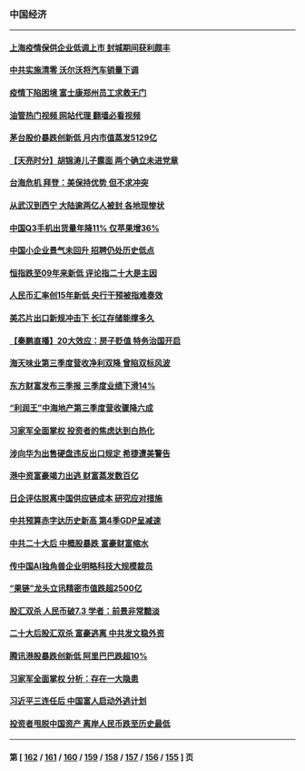 ### 中国经济
---
#### [上海疫情保供企业低调上市 封城期间获利颇丰](../../pages/ncid283/n13854232.md?10280445) 
#### [中共实施清零 沃尔沃将汽车销量下调](../../pages/ncid283/n13854166.md?10280445) 
#### [疫情下陷困境 富士康郑州员工求救无门](../../pages/ncid283/n13854156.md?10280445) 
#### [油管热门视频 网站代理 翻墙必看视频](http://132.145.103.77:81/youtube.html?10280445)
#### [茅台股价暴跌创新低 月内市值蒸发5129亿](../../pages/ncid283/n13854164.md?10280445) 
#### [【天亮时分】胡锦涛儿子露面 两个确立未进党章](../../pages/ncid283/n13854056.md?10280445) 
#### [台海危机 拜登：美保持优势 但不求冲突](../../pages/ncid283/n13854087.md?10280445) 
#### [从武汉到西宁 大陆逾两亿人被封 各地现惨状](../../pages/ncid283/n13853937.md?10280445) 
#### [中国Q3手机出货量年降11% 仅苹果增36%](../../pages/ncid283/n13853847.md?10280445) 
#### [中国小企业景气未回升 招聘仍处历史低点](../../pages/ncid283/n13853802.md?10280445) 
#### [恒指跌至09年来新低 评论指二十大是主因](../../pages/ncid283/n13853778.md?10280445) 
#### [人民币汇率创15年新低 央行干预被指难奏效](../../pages/ncid283/n13853747.md?10280445) 
#### [美芯片出口新规冲击下 长江存储能撑多久](../../pages/ncid283/n13853534.md?10280445) 
#### [【秦鹏直播】20大效应：房子贬值 特务治国开启](../../pages/ncid283/n13853290.md?10280445) 
#### [海天味业第三季度营收净利双降 曾陷双标风波](../../pages/ncid283/n13853505.md?10280445) 
#### [东方财富发布三季报 三季度业绩下滑14%](../../pages/ncid283/n13853482.md?10280445) 
#### [“利润王”中海地产第三季度营收骤降六成](../../pages/ncid283/n13853462.md?10280445) 
#### [习家军全面掌权 投资者的焦虑达到白热化](../../pages/ncid283/n13853461.md?10280445) 
#### [涉向华为出售硬盘违反出口规定 希捷遭美警告](../../pages/ncid283/n13853447.md?10280445) 
#### [港中资富豪竭力出逃 财富蒸发数百亿](../../pages/ncid283/n13852973.md?10280445) 
#### [日企评估脱离中国供应链成本 研究应对措施](../../pages/ncid283/n13852972.md?10280445) 
#### [中共预算赤字达历史新高 第4季GDP呈减速](../../pages/ncid283/n13853163.md?10280445) 
#### [中共二十大后 中概股暴跌 富豪财富缩水](../../pages/ncid283/n13852737.md?10280445) 
#### [传中国AI独角兽企业明略科技大规模裁员](../../pages/ncid283/n13852723.md?10280445) 
#### [“果链”龙头立讯精密市值跌超2500亿](../../pages/ncid283/n13852699.md?10280445) 
#### [股汇双杀 人民币破7.3 学者：前景非常黯淡](../../pages/ncid283/n13852668.md?10280445) 
#### [二十大后股汇双杀 富豪逃离 中共发文稳外资](../../pages/ncid283/n13852474.md?10280445) 
#### [腾讯港股暴跌创新低 阿里巴巴跌超10%](../../pages/ncid283/n13852635.md?10280445) 
#### [习家军全面掌权 分析：存在一大隐患](../../pages/ncid283/n13852543.md?10280445) 
#### [习近平三连任后 中国富人启动外逃计划](../../pages/ncid283/n13852407.md?10280445) 
#### [投资者甩脱中国资产 离岸人民币跌至历史最低](../../pages/ncid283/n13852379.md?10280445) 

---
#### 第 [ [162](./162.md?10280445) / [161](./161.md?10280445) / [160](./160.md?10280445) / [159](./159.md?10280445) / [158](./158.md?10280445) / [157](./157.md?10280445) / [156](./156.md?10280445) / [155](./155.md?10280445) ] 页
